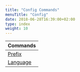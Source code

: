 ```yaml
---
title: "Config Commands"
menuTitle: "Config"
date: 2018-06-28T16:39:00+02:00
type: index
weight: 10
---
```


Commands |
--- |
[Prefix](./prefix/) |
[Language](./language/) |